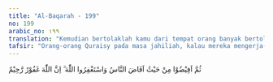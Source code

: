```yaml
---
title: "Al-Baqarah - 199"
no: 199
arabic_no: ١٩٩
translation: "Kemudian bertolaklah kamu dari tempat orang banyak bertolak (Arafah) dan mohonlah ampunan kepada Allah. Sungguh, Allah Maha Pengampun, Maha Penyayang."
tafsir: "Orang-orang Quraisy pada masa jahiliah, kalau mereka mengerja-kan haji, mereka mengerjakan wukuf di Muzdalifah, sedang orang-orang Arab lainnya wuquf di Arafah. Sebabnya ialah karena orang-orang Quraisy itu merasa dirinya lebih tinggi dan mulia dari yang lain, tidak pantas berwuquf bersama sama dengan orang-orang biasa di Arafah, maka turunlah ayat ini. Ayat ini memerintahkan agar bersama-sama wuquf di Arafah dan kemudian sama-sama bertolak dari Arafah ke Muzdalifah. Tegasnya, dalam masa mengerjakan haji itu tidak ada perbedaan, semuanya sama-sama makhluk Allah, harus sama-sama mengerjakan wuquf di Arafah. Semua sama-sama meminta ampun kepada Allah, meninggalkan bermegah-megah dan bersifat sombong. Siapa yang meminta ampun kepada Allah, tentu Allah akan mengampuni dosanya, karena Allah Maha Pengampun lagi Maha Penyayang kepada hamba-Nya. Diriwayatkan dari Ibnu Jarir dari Ibnu 'Abbas."
---
```


ثُمَّ اَفِيْضُوْا مِنْ حَيْثُ اَفَاضَ النَّاسُ وَاسْتَغْفِرُوا اللّٰهَ ۗ اِنَّ اللّٰهَ غَفُوْرٌ رَّحِيْمٌ
